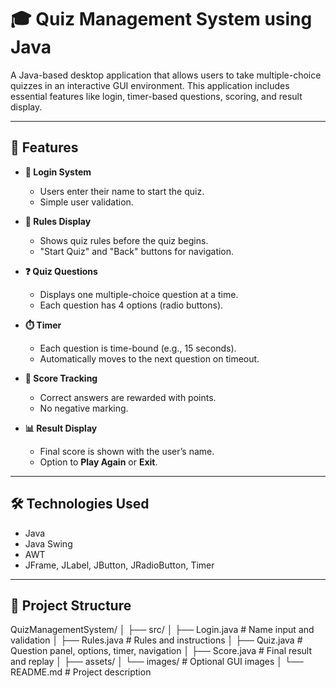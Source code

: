 # 🎓 Quiz Management System using Java

A Java-based desktop application that allows users to take multiple-choice quizzes in an interactive GUI environment. This application includes essential features like login, timer-based questions, scoring, and result display.

---

## 📌 Features

- **🔐 Login System**
  - Users enter their name to start the quiz.
  - Simple user validation.

- **📜 Rules Display**
  - Shows quiz rules before the quiz begins.
  - "Start Quiz" and "Back" buttons for navigation.

- **❓ Quiz Questions**
  - Displays one multiple-choice question at a time.
  - Each question has 4 options (radio buttons).

- **⏱️ Timer**
  - Each question is time-bound (e.g., 15 seconds).
  - Automatically moves to the next question on timeout.

- **🧮 Score Tracking**
  - Correct answers are rewarded with points.
  - No negative marking.

- **📊 Result Display**
  - Final score is shown with the user’s name.
  - Option to **Play Again** or **Exit**.

---

## 🛠️ Technologies Used

- Java
- Java Swing
- AWT
- JFrame, JLabel, JButton, JRadioButton, Timer

---

## 📂 Project Structure

QuizManagementSystem/
│
├── src/
│ ├── Login.java # Name input and validation
│ ├── Rules.java # Rules and instructions
│ ├── Quiz.java # Question panel, options, timer, navigation
│ ├── Score.java # Final result and replay
│
├── assets/
│ └── images/ # Optional GUI images
│
└── README.md # Project description
